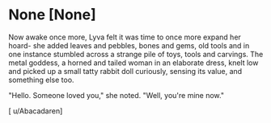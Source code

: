 # None [None]
Now awake once more, Lyva felt it was time to once more expand her hoard- she added leaves and pebbles, bones and gems, old tools and in one instance stumbled across a strange pile of toys, tools and carvings. The metal goddess, a horned and tailed woman in an elaborate dress, knelt low and picked up a small tatty rabbit doll curiously, sensing its value, and something else too.      

"Hello. Someone loved you," she noted. "Well, you're mine now."    

[ u/Abacadaren]     

